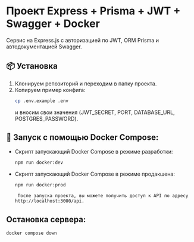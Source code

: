 # Проект Express + Prisma + JWT + Swagger + Docker

Сервис на Express.js с авторизацией по JWT, ORM Prisma и автодокументацией Swagger.

## 📦 Установка

1. Клонируем репозиторий и переходим в папку проекта.
2. Копируем пример конфига:
   ```bash
   cp .env.example .env
   ```
   и вносим свои значения (JWT_SECRET, PORT, DATABASE_URL, POSTGRES_PASSWORD).

## 🚀 Запуск с помощью Docker Compose:

- Скрипт запускающий Docker Compose в режиме разработки:
  ```bash
  npm run docker:dev
  ```
- Скрипт запускающий Docker Compose в режиме продакшена:

  ```bash
  npm run docker:prod
  ```

  ```
   После запуска проекта, вы можете получить доступ к API по адресу http://localhost:3000/api.
  ```

## Остановка сервера:

```bash
docker compose down
```
